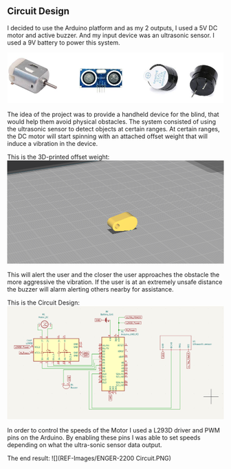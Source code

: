 ## Circuit Design

I decided to use the Arduino platform and as my 2 outputs, I used a 5V DC motor and active buzzer. And my input device was an ultrasonic sensor. I used a 9V battery to power this system.

![](REF-Images/Parts.png)

The idea of the project was to provide a handheld device for the blind, that would help them avoid physical obstacles. The system consisted of using the ultrasonic sensor to detect objects at certain ranges. At certain ranges, the DC motor will start spinning with an attached offset weight that will induce a vibration in the device.

This is the 3D-printed offset weight:
![](REF-Images/OFFSET-WEIGHT.png)

This will alert the user and the closer the user approaches the obstacle the more aggressive the vibration. If the user is at an extremely unsafe distance the buzzer will alarm alerting others nearby for assistance.

This is the Circuit Design:
![](REF-Images/Circuit-KiCad.png)

In order to control the speeds of the Motor I used a L293D driver and PWM pins on the Arduino. By enabling these pins I was able to set speeds depending on what the ultra-sonic sensor data output.

The end result:
![](REF-Images/ENGER-2200 Circuit.PNG)
